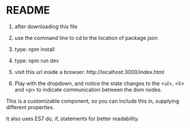 # README #

1. after downloading this file

2. use the command line to cd to the location of package.json

3. type: npm install

4. type: npm run dev

5. visit this url inside a browser: 
http://localhost:3000/index.html

6. Play with the dropdown, and notice the state changes to the &lt;ul&gt;, &lt;li&gt; and &lt;p&gt; to indicate communication between the dom nodes.

This is a customizable component, so you can include this in, supplying different properties. 

It also uses ES7 do, if, statements for better readability.
